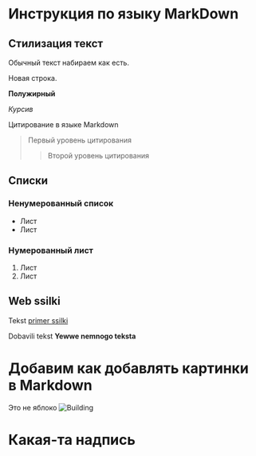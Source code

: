 # Инструкция по языку MarkDown

## Стилизация текст
Обычный текст набираем как есть. 

Новая строка.

**Полужирный**

*Курсив*

Цитирование в языке Markdown
>Первый уровень цитирования
>>Второй уровень цитирования

## Списки
### Ненумерованный список
* Лист
* Лист

### Нумерованный лист
1. Лист
2. Лист

## Web ssilki
Tekst [primer ssilki](http.example.com "Vsplivayuwee okno")

Dobavili tekst
__Yewwe nemnogo teksta__

# Добавим как добавлять картинки в Markdown
Это не яблоко
![Building](20231215_164641_HDR.jpg)

# Какая-та надпись